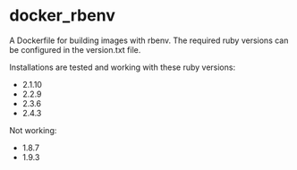 # docker_rbenv

A Dockerfile for building images with rbenv. The required ruby versions can be configured in the version.txt file.

Installations are tested and working with these ruby versions:
- 2.1.10
- 2.2.9
- 2.3.6
- 2.4.3

Not working:
- 1.8.7
- 1.9.3